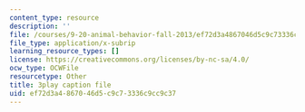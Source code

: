 ```yaml
---
content_type: resource
description: ''
file: /courses/9-20-animal-behavior-fall-2013/ef72d3a4867046d5c9c73336c9cc9c37_472233.srt
file_type: application/x-subrip
learning_resource_types: []
license: https://creativecommons.org/licenses/by-nc-sa/4.0/
ocw_type: OCWFile
resourcetype: Other
title: 3play caption file
uid: ef72d3a4-8670-46d5-c9c7-3336c9cc9c37
---
```

